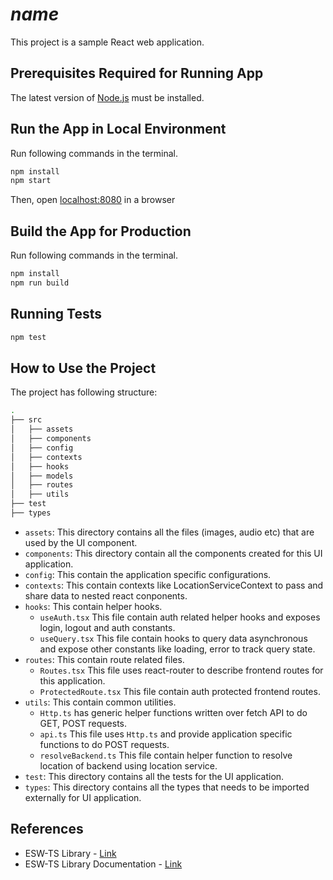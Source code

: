 # $name$

This project is a sample React web application.

## Prerequisites Required for Running App

The latest version of [Node.js](https://nodejs.org/en/download/package-manager/) must be installed.

## Run the App in Local Environment

Run following commands in the terminal.

   ```bash
   npm install
   npm start
   ```

Then, open [localhost:8080](http://localhost:8080) in a browser

## Build the App for Production

Run following commands in the terminal.

```bash
npm install
npm run build
```

## Running Tests

```bash
npm test
```

## How to Use the Project

The project has following structure:

```bash
.
├── src
│   ├── assets
│   ├── components
│   ├── config
│   ├── contexts
│   ├── hooks
│   ├── models
│   ├── routes
│   ├── utils
├── test
├── types
```

* `assets`: This directory contains all the files (images, audio etc) that are used by the UI component.
* `components`: This directory contain all the components created for this UI application.
* `config`: This contain the application specific configurations.
* `contexts`: This contain contexts like LocationServiceContext to pass and share data to nested react conponents.
* `hooks`: This contain helper hooks.
  * `useAuth.tsx` This file contain auth related helper hooks and exposes login, logout and auth constants.
  * `useQuery.tsx` This file contain hooks to query data asynchronous and expose other constants like loading, error to track query state.
* `routes`: This contain route related files.
  * `Routes.tsx` This file uses react-router to describe frontend routes for this application.
  * `ProtectedRoute.tsx` This file contain auth protected frontend routes.
* `utils`: This contain common utilities.
  * `Http.ts` has generic helper functions written over fetch API to do GET, POST requests.
  * `api.ts` This file uses `Http.ts` and provide application specific functions to do POST requests.
  * `resolveBackend.ts` This file contain helper function to resolve location of backend using location service.
* `test`: This directory contains all the tests for the UI application.
* `types`: This directory contains all the types that needs to be imported externally for UI application.

## References

* ESW-TS Library - [Link](https://tmtsoftware/esw-ts/)
* ESW-TS Library Documentation - [Link](https://tmtsoftware.github.io/esw-ts/)

